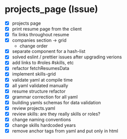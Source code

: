 # projects_page (Issue)

- [x] projects page
- [x] print resume page from the client
- [x] fix links throughout resume
- [x] companies section -> grid
  - change order
- [x] separate component for a hash-list
- [x] solved eslint / prettier issues after upgrading verions
- [x] add links to #roles #skills, etc
- [x] refactor fetchResumesData
- [x] implement skills-grid
- [x] validate yaml at compile time
- [x] all yaml validated manually
- [x] resume structure refactor
- [x] grammar correction for all yaml
- [x] building yamls schemas for data validation
- [x] review projects.yaml
- [x] review skills: are they really skills or roles?
- [x] change naming conventions
- [x] change skills hardcoded years
- [x] remove anchor tags from yaml and put only in html
